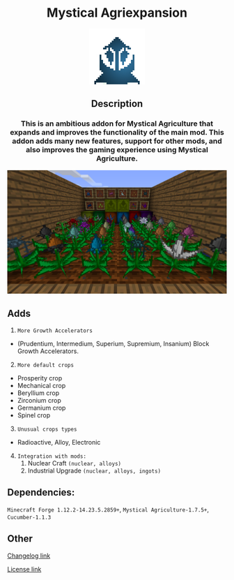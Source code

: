 <div align="center">
    <h1>Mystical Agriexpansion</h1>
    <img src="./src/main/resources/logo.png" alt="Logo">
    <h2>Description</h2>
    <h3>This is an ambitious addon for Mystical Agriculture that expands and improves the functionality of the main mod. This addon adds many new features, support for other mods, and also improves the gaming experience using Mystical Agriculture.</h3>
   <div>
       <img src="./github/screenshot.png" alt="screenshot lol">
   </div>
</div>

## Adds
1. `More Growth Accelerators`
* (Prudentium, Intermedium, Superium, Supremium, Insanium) Block Growth Accelerators.
2. `More default crops`
* Prosperity crop
* Mechanical crop
* Beryllium crop
* Zirconium crop
* Germanium crop
* Spinel crop
3. `Unusual crops types`
* Radioactive, Alloy, Electronic
4. `Integration with mods:`
   1. Nuclear Craft `(nuclear, alloys)`
   2. Industrial Upgrade `(nuclear, alloys, ingots)`

## Dependencies:
`Minecraft Forge 1.12.2-14.23.5.2859+`, `Mystical Agriculture-1.7.5+`, `Cucumber-1.1.3`

## Other
[Changelog link](./CHANGELOG.md)

[License link](./LICENSE.txt)
